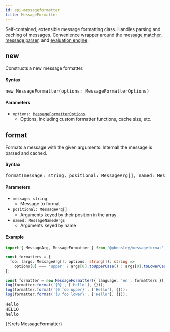 ```yaml
---
id: api-messageformatter
title: MessageFormatter
---
```


Self-contained, extensible message formatting class. Handles parsing and caching of messages. Convenience wrapper around the [message matcher](api-buildmessagematcher), [message parser](api-parsemessagepattern), and [evaluation engine](api-messageengine).

## new

Constructs a new message formatter.

#### Syntax

<pre class="syntax">
new MessageFormatter(options: MessageFormatterOptions)
</pre>

#### Parameters

  - <code class="def">options: <span>[MessageFormatterOptions](api-messageformatteroptions)</span></code>
    - Options, including custom formatter functions, cache size, etc.

## format

Formats a message with the given arguments. Internall the message is parsed and cached.

#### Syntax

<pre class="syntax">
format(message: string, positional: MessageArg[], named: MessageNamedArgs): string
</pre>

#### Parameters
  - <code class="def">message: <span>string</span></code>
    - Message to format
  - <code class="def">positional: <span>MessageArg[]</span></code>
    - Arguments keyed by their position in the array
  - <code class="def">named: <span>MessageNamedArgs</span></code>
    - Arguments keyed by name

#### Example

```typescript
import { MessageArg, MessageFormatter } from '@phensley/messageformat';

const formatters = {
  foo: (args: MessageArg[], options: string[]): string =>
    options[0] === 'upper' ? args[0].toUpperCase() : args[0].toLowerCase()
};

const formatter = new MessageFormatter({ language: 'en', formatters });
log(formatter.format('{0}', ['Hello'], {}));
log(formatter.format('{0 foo upper}', ['Hello'], {}));
log(formatter.format('{0 foo lower}', ['Hello'], {}));
```
<pre class="output">
Hello
HELLO
hello
</pre>

{%refs MessageFormatter}
